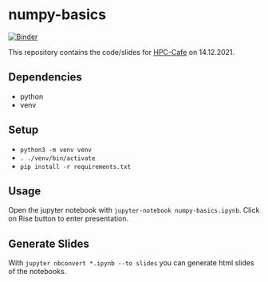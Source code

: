 # numpy-basics
[![Binder](https://mybinder.org/badge_logo.svg)](https://mybinder.org/v2/gh/m3m0ry/numpy-basics/master?labpath=numpy-basics.ipynb)

This repository contains the code/slides for [HPC-Cafe](https://hpc.fau.de/systems-services/support/hpc-cafe/) on 14.12.2021.

## Dependencies
- python
- venv

## Setup
- `python3 -m venv venv`
- `. ./venv/bin/activate`
- `pip install -r requirements.txt`

## Usage
Open the jupyter notebook with `jupyter-notebook numpy-basics.ipynb`. Click on Rise button to enter presentation.

## Generate Slides
With `jupyter nbconvert *.ipynb --to slides` you can generate html slides of the notebooks.
